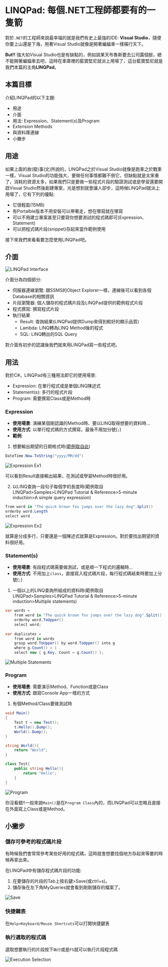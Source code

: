 # LINQPad: 每個.NET工程師都要有的一隻箭
對於`.NET`的工程師來說最幸福的就是我們有史上最強的IDE: **Visual Studio**，隨便你要上山還是下海，用著Visual Studio就像是開著蝙蝠車一樣橫行天下。 

**But!!** 強大如Visual Studio也是有缺點的，例如說某天布魯斯要去公司露個臉，總不能開著蝙蝠車去吧，這時在車庫裡的藍寶堅尼就派上用場了，這台藍寶堅尼就是我們本篇的主角**LINQPad**。

## 本篇目標
介紹LINQPad的以下主題: 
* 用途
* 介面
* 用法: Expression、Statement(s)及Program
* Extension Methods
* 與資料庫連線
* 小撇步

## 用途
如果上面的故(廢)事(文)所說的，LINQPad之於Visual Studio就像是跑車之於戰車一樣，Visual Studio的功能強大，要做任何事情都難不倒它，但缺點就是太笨重了，消耗的資源太多，如果我們只是要做一些程式片段的驗證測試或是學習還要開啟Visual Studio然後創建專案，光是想到就會讓人卻步，這時候LINQPad就派上用場了，它有下列的優點: 
* 它很輕盈(15MB)
* 有Portalble版本不用安裝可以帶著走，想在哪寫就在哪寫
* 可以不用建立專案甚至只要寫你想要測試的程式碼即可(Expression、Statement)
* 可以把程式碼片段(snippet)存起來當作範例使用

接下來我們來看看要怎麼使用LINQPad吧。

## 介面
![LINQPad Interface](image/LINQPadInterface.PNG)

介面分為四個部分: 
* 伺服器連線瀏覽: 跟SSMS的Object Explorer一樣，連線後可以看到各個Database的相關資訊
* 片段瀏覽器: 個人儲存的程式碼片段及LINQPad提供的範例程式片段
* 程式撰寫: 撰寫程式片段
* 執行結果
    * Result: 查詢結果(LINQPad提供Dump來得到較好的顯示品質)
    * Lambda: LINQ轉為LINQ Method後的程式
    * SQL: LINQ轉出的SQL Query

對介面有初步的認識後我們就來用LINQPad寫一些程式吧。

## 用法
對於C#，LINQPad有三種用法即它的使用場景:
* Expression: 在單行程式或是單個LINQ陳述式
* Statement(s): 多行的程式片段
* Program: 需要撰寫Class或是Method時

### Expression
* **使用場景**: 演練某個剛認識的Method時、要以LINQ取得想要的資料時...
* **使用方式**: 以單行程式碼的方式撰寫，最後不用加分號(`;`)
* **範例**:
1. 想要輸出期望的日期格式時([範例取自此](https://www.linqpad.net/CodeSnippetIDE.aspx))
```C#
DateTime.Now.ToString("yyyy/MM/dd")
```
![Expression Ex1](image/ExpressionEx1.PNG)

可以看到Result直接輸出結果，在測試或學習Method時很好用。

2. 以LINQ查詢一段句子每個字的長度時(範例取自LINQPad>Samples>LINQPad Tutorial & Reference>5-minute induction>A simple query expression)
```C#
from word in "The quick brown fox jumps over the lazy dog".Split()
orderby word.Length
select word
```
![Expression Ex2](image/ExpressionEx2.PNG)

就算是分成多行，只要還是一個陳述式就算是Expression。對於要找出期望的資料很好用。

### Statement(s)
* **使用場景**: 有段程式碼需要做測試，或是順一下程式的邏輯時...
* **使用方式**: 不用加上`class`，直接寫入程式碼片段，每行程式碼結束時要加上分號(`;`)
1. 一個以上的LINQ查詢所組成的資料時(範例取自LINQPad>Samples>LINQPad Tutorial & Reference>5-minute induction>Multiple statements)
```C#
var words =
	from word in "The quick brown fox jumps over the lazy dog".Split()
	orderby word.ToUpper()
	select word;
	
var duplicates =
	from word in words
	group word.ToUpper() by word.ToUpper() into g
	where g.Count() > 1
	select new { g.Key, Count = g.Count() };	
```

![Multiple Statements](image/MultipleStatements.PNG)

### Program
* **使用場景**: 需要演示Method、Function或是Class
* **使用方式**: 跟寫Console App一樣的方式
1. 有個Method/Class要做測試時
```C#
void Main()
{
	Test t = new Test();
	t.Hello().Dump();
	World().Dump();
}

string World(){
	return "World";
}

class Test{
	public string Hello(){
		return "Hello";
	}
}
```

![Program](image/Program.PNG)

你沒看錯!!一般來說`Main()`是在`Program Class`內的，而LINQPad可以忽略且直接在外面寫上Class或是Method。

## 小撇步
### 儲存可參考的程式碼片段

有時候我們會常常參考某些好用的程式碼，這時就會想要找個地方存起來等要的時候再拿出來。

在LINQPad中有儲存程式碼片段的功能:
1. 在要儲存的片段的Tab上按右鍵>Save(或ctrl+s)。
1. 儲存後在左下角MyQueries就會看到剛剛儲存的檔案了。

![Save](image/Save.PNG)

### 快捷鍵表
在`Help>Keyboard/Mouse Shortcuts`可以打開快捷鍵表

### 執行選取的程式碼
選取想要執行的片段按下`執行`或是`F5`就可以執行片段程式碼

![Execution Selection](image/ExecutionSelection.PNG)